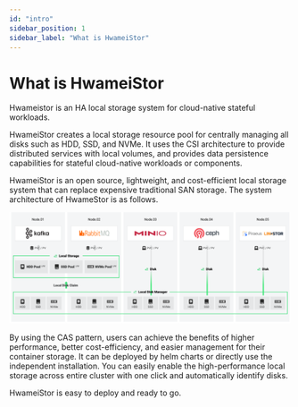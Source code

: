 ```yaml
---
id: "intro"
sidebar_position: 1
sidebar_label: "What is HwameiStor"
---
```


# What is HwameiStor

Hwameistor is an HA local storage system for cloud-native stateful workloads.

HwameiStor creates a local storage resource pool for centrally managing all disks such as HDD, SSD, and NVMe. It uses the CSI architecture to provide distributed services with local volumes, and provides data persistence capabilities for stateful cloud-native workloads or components.

HwameiStor is an open source, lightweight, and cost-efficient local storage system that can replace expensive traditional SAN storage. The system architecture of HwameStor is as follows.

![System architecture](img/architecture.png)

 By using the CAS pattern, users can achieve the benefits of higher performance, better cost-efficiency, and easier management for their container storage. It can be deployed by helm charts or directly use the independent installation. You can easily enable the high-performance local storage across entire cluster with one click and automatically identify disks.

HwameiStor is easy to deploy and ready to go.
